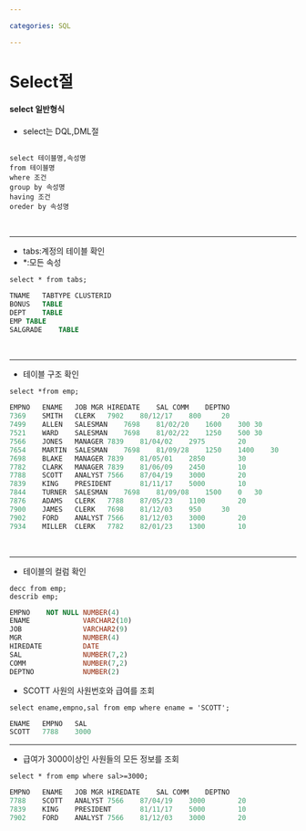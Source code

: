 ```yaml
---

categories: SQL

---
```


# Select절
 
#### select 일반형식
-  select는 DQL,DML절 

```

select 테이블명,속성명
from 테이블명
where 조건
group by 속성명
having 조건
oreder by 속성명

```
&nbsp;
*****
 - tabs:계정의 테이블 확인
 - *:모든 속성
```
select * from tabs;
```
```sql
TNAME	TABTYPE	CLUSTERID
BONUS	TABLE	
DEPT	TABLE	
EMP	TABLE	
SALGRADE	TABLE	
```		
&nbsp;
*****
- 테이블 구조 확인
```
select *from emp;
```
```sql
EMPNO	ENAME	JOB	MGR	HIREDATE	SAL	COMM	DEPTNO
7369	SMITH	CLERK	7902	80/12/17	800		20
7499	ALLEN	SALESMAN	7698	81/02/20	1600	300	30
7521	WARD	SALESMAN	7698	81/02/22	1250	500	30
7566	JONES	MANAGER	7839	81/04/02	2975		20
7654	MARTIN	SALESMAN	7698	81/09/28	1250	1400	30
7698	BLAKE	MANAGER	7839	81/05/01	2850		30
7782	CLARK	MANAGER	7839	81/06/09	2450		10
7788	SCOTT	ANALYST	7566	87/04/19	3000		20
7839	KING	PRESIDENT		81/11/17	5000		10
7844	TURNER	SALESMAN	7698	81/09/08	1500	0	30
7876	ADAMS	CLERK	7788	87/05/23	1100		20
7900	JAMES	CLERK	7698	81/12/03	950		30
7902	FORD	ANALYST	7566	81/12/03	3000		20
7934	MILLER	CLERK	7782	82/01/23	1300		10

```
&nbsp;
*****
- 테이블의 컬럼 확인
```
decc from emp;
describ emp;
```
```sql
EMPNO    NOT NULL NUMBER(4)    
ENAME             VARCHAR2(10) 
JOB               VARCHAR2(9)  
MGR               NUMBER(4)    
HIREDATE          DATE         
SAL               NUMBER(7,2)  
COMM              NUMBER(7,2)  
DEPTNO            NUMBER(2)    
```

- SCOTT 사원의 사원번호와 급여를 조회 
```
select ename,empno,sal from emp where ename = 'SCOTT';
```

```sql
ENAME	EMPNO	SAL
SCOTT	7788	3000
```
*****
- 급여가 3000이상인 사원들의 모든 정보를 조회
```
select * from emp where sal>=3000;

```
```sql
EMPNO	ENAME	JOB	MGR	HIREDATE	SAL	COMM	DEPTNO
7788	SCOTT	ANALYST	7566	87/04/19	3000		20
7839	KING	PRESIDENT		81/11/17	5000		10
7902	FORD	ANALYST	7566	81/12/03	3000		20
```
 


  

